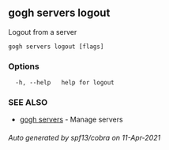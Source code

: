 ## gogh servers logout

Logout from a server

```
gogh servers logout [flags]
```

### Options

```
  -h, --help   help for logout
```

### SEE ALSO

* [gogh servers](gogh_servers.md)	 - Manage servers

###### Auto generated by spf13/cobra on 11-Apr-2021
